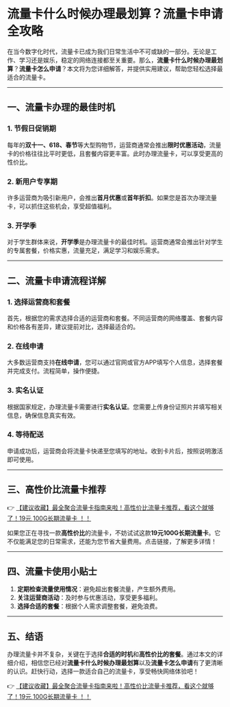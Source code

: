 # 流量卡什么时候办理最划算？流量卡申请全攻略

在当今数字化时代，流量卡已成为我们日常生活中不可或缺的一部分。无论是工作、学习还是娱乐，稳定的网络连接都至关重要。那么，**流量卡什么时候办理最划算**？**流量卡怎么申请**？本文将为您详细解答，并提供实用建议，帮助您轻松选择最适合的流量卡。

---

## 一、流量卡办理的最佳时机

### 1. 节假日促销期
每年的**双十一、618、春节**等大型购物节，运营商通常会推出**限时优惠活动**，流量卡的价格往往比平时更低，且套餐内容更丰富。此时办理流量卡，可以享受更高的性价比。

### 2. 新用户专享期
许多运营商为吸引新用户，会推出**首月优惠**或**首年折扣**。如果您是首次办理流量卡，可以抓住这些机会，享受超值福利。

### 3. 开学季
对于学生群体来说，**开学季**是办理流量卡的最佳时机。运营商通常会推出针对学生的专属套餐，价格实惠，流量充足，满足学习和娱乐需求。

---

## 二、流量卡申请流程详解

### 1. 选择运营商和套餐
首先，根据您的需求选择合适的运营商和套餐。不同运营商的网络覆盖、套餐内容和价格各有差异，建议提前对比，选择最适合的。

### 2. 在线申请
大多数运营商支持**在线申请**，您可以通过官网或官方APP填写个人信息，选择套餐并完成支付。流程简单，操作便捷。

### 3. 实名认证
根据国家规定，办理流量卡需要进行**实名认证**。您需要上传身份证照片并填写相关信息，确保信息真实有效。

### 4. 等待配送
申请成功后，运营商会将流量卡快递至您填写的地址。收到卡片后，按照说明激活即可使用。

---

## 三、高性价比流量卡推荐

👉 [【建议收藏】最全聚合流量卡指南来啦！高性价比流量卡推荐，看这个就够了！19元 100G长期流量卡 ！！](https://bit.ly/Liuliangka)

如果您正在寻找一款**高性价比**的流量卡，不妨试试这款**19元100G长期流量卡**。它不仅能满足您的日常需求，还能为您节省大量费用。点击链接，了解更多详情！

---

## 四、流量卡使用小贴士

1. **定期检查流量使用情况**：避免超出套餐流量，产生额外费用。
2. **关注运营商活动**：及时参与优惠活动，享受更多福利。
3. **选择合适的套餐**：根据个人需求调整套餐，避免浪费。

---

## 五、结语

办理流量卡并不复杂，关键在于选择**合适的时机**和**高性价比的套餐**。通过本文的详细介绍，相信您已经对**流量卡什么时候办理最划算**以及**流量卡怎么申请**有了更清晰的认识。赶快行动，选择一款适合自己的流量卡，享受畅快网络体验吧！

👉 [【建议收藏】最全聚合流量卡指南来啦！高性价比流量卡推荐，看这个就够了！19元 100G长期流量卡 ！！](https://bit.ly/Liuliangka)